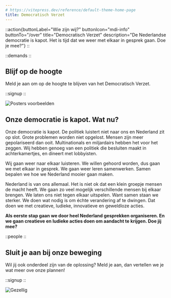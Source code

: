 ```yaml
---
# https://vitepress.dev/reference/default-theme-home-page
title: Democratisch Verzet
---
```


::action{buttonLabel="Wie zijn wij?" buttonIcon="mdi-info" buttonTo="/over" title="Democratisch Verzet" description="De Nederlandse democratie is kapot. Het is tijd dat we weer met elkaar in gesprek gaan. Doe je mee?"}
::

::demands
::

## Blijf op de hoogte

Meld je aan om op de hoogte te blijven van het Democratisch Verzet.

::signup
::

![Posters voorbeelden](/img/huiskamergesprek.webp)

## Onze democratie is kapot. Wat nu?

Onze democratie is kapot. De politiek luistert niet naar ons en Nederland zit op slot. Grote problemen worden niet opgelost. Mensen zijn meer gepolariseerd dan ooit. Multinationals en miljardairs hebben het voor het zeggen. Wij hebben genoeg van een politiek die besluiten maakt in achterkamertjes, en dineert met lobbyisten.

Wij gaan weer naar elkaar luisteren. We willen gehoord worden, dus gaan we met elkaar in gesprek. We gaan weer leren samenwerken. Samen bepalen we hoe we Nederland mooier gaan maken.

Nederland is van ons allemaal. Het is niet ok dat een klein groepje mensen de macht heeft. We gaan zo veel mogelijk verschillende mensen bij elkaar brengen. We laten ons niet tegen elkaar uitspelen. Want samen staan we sterker. We doen wat nodig is om échte verandering af te dwingen. Dat doen we met creatieve, ludieke, innovatieve en geweldloze acties.

**Als eerste stap gaan we door heel Nederland gesprekken organiseren. En we gaan creatieve en ludieke acties doen om aandacht te krijgen. Doe jij mee?**

::people
::

## Sluit je aan bij onze beweging

Wil jij ook onderdeel zijn van de oplossing? Meld je aan, dan vertellen we je wat meer ove onze plannen!

::signup
::

![Gezellig](/img/gezellig-2.webp)
